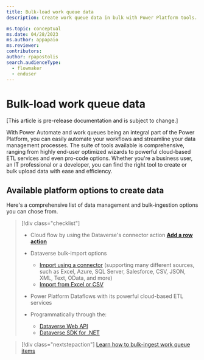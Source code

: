 ```yaml
---
title: Bulk-load work queue data
description: Create work queue data in bulk with Power Platform tools.

ms.topic: conceptual
ms.date: 04/28/2023
ms.author: appapaio
ms.reviewer: 
contributors:
author: rpapostolis
search.audienceType: 
  - flowmaker
  - enduser
---
```

# Bulk-load work queue data

[This article is pre-release documentation and is subject to change.]

With Power Automate and work queues being an integral part of the Power Platform, you can easily automate your workflows and streamline your data management processes. The suite of tools available is comprehensive, ranging from highly end-user optimized wizards to powerful cloud-based ETL services and even pro-code options. Whether you're a business user, an IT professional or a developer, you can find the right tool to create or bulk upload data with ease and efficiency.

## Available platform options to create data

Here's a comprehensive list of data management and bulk-ingestion options you can chose from.

> [!div class="checklist"]
>
> * Cloud flow by using the Dataverse's connector action [**Add a row action**](/commondataserviceforapps/#add-a-new-row)
> * Dataverse bulk-import options
>
>   * [Import using a connector](/power-apps/maker/data-platform/data-platform-import-export#import-using-a-connector) (supporting many different sources, such as Excel, Azure, SQL Server, Salesforce, CSV, JSON, XML, Text, OData, and more)
>   * [Import from Excel or CSV](/power-apps/maker/data-platform/data-platform-import-export#import-from-an-excel-or-csv-file)
> * Power Platform Dataflows with its powerful cloud-based ETL services
> * Programmatically through the:
>
>   * [Dataverse Web API](/power-apps/developer/data-platform/webapi/overview)
>   * [Dataverse SDK for .NET](/power-apps/developer/data-platform/developer-tools#dataverse-sdk-for-net)

> [!div class="nextstepaction"]
> [Learn how to bulk-ingest work queue items](work-queues-manage.md#create-a-work-queue)
